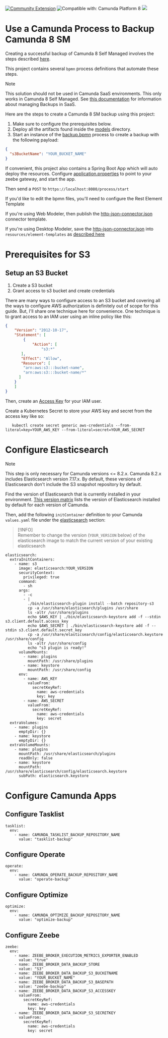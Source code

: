 [![Community Extension](https://img.shields.io/badge/Community%20Extension-An%20open%20source%20community%20maintained%20project-FF4700)](https://github.com/camunda-community-hub/community)
![Compatible with: Camunda Platform 8](https://img.shields.io/badge/Compatible%20with-Camunda%20Platform%208-0072Ce)
[![](https://img.shields.io/badge/Lifecycle-Incubating-blue)](https://github.com/Camunda-Community-Hub/community/blob/main/extension-lifecycle.md#incubating-)

# Use a Camunda Process to Backup Camunda 8 SM
 
Creating a successful backup of Camunda 8 Self Managed involves the steps described [here](https://docs.camunda.io/docs/self-managed/operational-guides/backup-restore/backup-and-restore/).

This project contains several `bpmn` process definitions that automate these steps. 

> [!NOTE]  
> This solution should not be used in Camunda SaaS environments. This only works in Camunda 8 Self Managed. See [this documentation](https://docs.camunda.io/docs/components/concepts/backups/) for information about managing Backups in SaaS.  

Here are the steps to create a Camunda 8 SM backup using this project: 

1. Make sure to configure the prerequisites below.
2. Deploy all the artifacts found inside the [models](src/main/resources/models) directory. 
3. Start an instance of the [backup.bpmn](src/main/resources/models/backup.bpmn) process to create a backup with the following payload:

```json
{
  "s3BucketName": "YOUR_BUCKET_NAME" 
}
```

If convenient, this project also contains a Spring Boot App which will auto deploy the resources. Configure [application.properties](src/main/resources/application.properties) to point to your zeebe gateway, and start the app. 

Then send a `POST` to `https://localhost:8080/process/start`

If you'd like to edit the bpmn files, you'll need to configure the Rest Element Template

If you're using Web Modeler, then publish the [http-json-connector.json](src/main/resources/http-json-connector.json) connector template.

If you're using Desktop Modeler, save the [http-json-connector.json](src/main/resources/http-json-connector.json) into `resources/element-templates` as [described here](https://docs.camunda.io/docs/next/components/modeler/desktop-modeler/element-templates/configuring-templates/)

# Prerequisites for S3

## Setup an S3 Bucket

1. Create a S3 bucket
2. Grant access to s3 bucket and create credentials

There are many ways to configure access to an S3 bucket and covering all the ways to configure AWS authorization is definitely out of scope for this guide. But, I'll share one technique here for convenience. One technique is to grant access to an IAM user using an inline policy like this:
```json
{
	"Version": "2012-10-17",
	"Statement": [
	    {
	        "Action": [
	            "s3:*"
	   ],
	   "Effect": "Allow",
	   "Resource": [
        "arn:aws:s3:::bucket-name",
        "arn:aws:s3:::bucket-name/*"
      ] 
    }
	]
}
```
Then, create an [Access Key](https://docs.aws.amazon.com/IAM/latest/UserGuide/id_credentials_access-keys.html) for your IAM user.

Create a Kubernetes Secret to store your AWS key and secret from the access key like so: 

```shell
   kubectl create secret generic aws-credentials --from-literal=key=YOUR_AWS_KEY --from-literal=secret=YOUR_AWS_SECRET
```

# Configure Elasticsearch

> [!NOTE]  
> This step is only necessary for Camunda versions <= 8.2.x. Camunda 8.2.x includes Elasticsearch version 7.17.x. By default, these versions of Elasticsearch don't include the S3 snapshot repository by default.

Find the version of Elasticsearch that is currently installed in your environment. [This version matrix](https://helm.camunda.io/camunda-platform/version-matrix) lists the version of Elasticsearch installed by default for each version of Camunda. 

Then, add the following `initContainer` definition to your Camunda `values.yaml` file under the [elasticsearch](https://github.com/camunda/camunda-platform-helm/tree/main/charts/camunda-platform#elasticsearch-parameters) section: 

> [!INFO]  
> Remember to change the version (`YOUR_VERSION` below) of the elasticsearch image to match the current version of your existing elasticsearch 

```shell
elasticsearch:
  extraInitContainers:
    - name: s3
      image: elasticsearch:YOUR_VERSION
      securityContext:
        privileged: true
      command:
        - sh
      args:
        - -c
        - |
          ./bin/elasticsearch-plugin install --batch repository-s3
          cp -a /usr/share/elasticsearch/plugins /usr/share
          ls -altr /usr/share/plugins
          echo $AWS_KEY | ./bin/elasticsearch-keystore add -f --stdin s3.client.default.access_key
          echo $AWS_SECRET | ./bin/elasticsearch-keystore add -f --stdin s3.client.default.secret_key
          cp -a /usr/share/elasticsearch/config/elasticsearch.keystore /usr/share/config
          ls -altr /usr/share/config
          echo "s3 plugin is ready!"
      volumeMounts:
        - name: plugins
          mountPath: /usr/share/plugins
        - name: keystore
          mountPath: /usr/share/config
      env:
        - name: AWS_KEY
          valueFrom:
            secretKeyRef:
              name: aws-credentials
              key: key
        - name: AWS_SECRET
          valueFrom:
            secretKeyRef:
              name: aws-credentials
              key: secret
  extraVolumes:
    - name: plugins
      emptyDir: {}
    - name: keystore
      emptyDir: {}
  extraVolumeMounts:
    - name: plugins
      mountPath: /usr/share/elasticsearch/plugins
      readOnly: false
    - name: keystore
      mountPath: /usr/share/elasticsearch/config/elasticsearch.keystore
      subPath: elasticsearch.keystore
```

# Configure Camunda Apps

## Configure Tasklist

```shell
tasklist:
  env:
    - name: CAMUNDA_TASKLIST_BACKUP_REPOSITORY_NAME
      value: "tasklist-backup"
```

## Configure Operate

```shell
operate:
  env:
    - name: CAMUNDA_OPERATE_BACKUP_REPOSITORY_NAME
      value: "operate-backup"
```

## Configure Optimize

```shell
optimize:
  env:
    - name: CAMUNDA_OPTIMIZE_BACKUP_REPOSITORY_NAME
      value: "optimize-backup"
```

## Configure Zeebe

```shell
zeebe: 
  env:
    - name: ZEEBE_BROKER_EXECUTION_METRICS_EXPORTER_ENABLED
      value: "true"
    - name: ZEEBE_BROKER_DATA_BACKUP_STORE
      value: "S3"
    - name: ZEEBE_BROKER_DATA_BACKUP_S3_BUCKETNAME
      value: "YOUR_BUCKET_NAME"
    - name: ZEEBE_BROKER_DATA_BACKUP_S3_BASEPATH
      value: "zeebe-backup"
    - name: ZEEBE_BROKER_DATA_BACKUP_S3_ACCESSKEY
      valueFrom:
        secretKeyRef:
          name: aws-credentials
          key: key
    - name: ZEEBE_BROKER_DATA_BACKUP_S3_SECRETKEY
      valueFrom:
        secretKeyRef:
          name: aws-credentials
          key: secret
```






